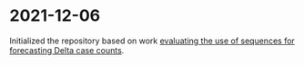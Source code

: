 # 2021-12-06

Initialized the repository based on work [evaluating the use of sequences for forecasting Delta case counts](https://github.com/epiforecasts/evaluate-delta-for-forecasting).
